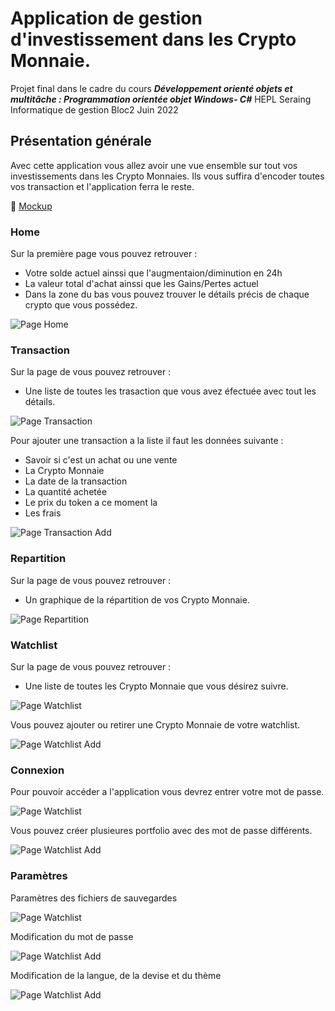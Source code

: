 # Application de gestion d'investissement dans les Crypto Monnaie. #

Projet final dans le cadre du cours ***Développement orienté objets et multitâche : Programmation orientée objet Windows- C#***
HEPL Seraing Informatique de gestion Bloc2 Juin 2022

## Présentation générale
Avec cette application vous allez avoir une vue ensemble sur tout vos investissements dans les Crypto Monnaies. Ils vous suffira d'encoder toutes vos transaction et l'application ferra le reste. 
<!-- -->
:page_facing_up: [Mockup](https://github.com/hepl-csb-student22/labo-final-TheoDeb/blob/main/documentation/mockups.pdf)
<!-- -->
### Home
Sur la première page vous pouvez retrouver :
+ Votre solde actuel ainssi que l'augmentaion/diminution en 24h
+ La valeur total d'achat ainssi que les Gains/Pertes actuel
+ Dans la zone du bas vous pouvez trouver le détails précis de chaque crypto que vous possédez.
<!-- -->
![Page Home](https://github.com/hepl-csb-student22/labo-final-TheoDeb/blob/main/documentation/screenshot/home.png)
<!-- -->
### Transaction
Sur la page de vous pouvez retrouver :
+ Une liste de toutes les trasaction que vous avez éfectuée avec tout les détails.
<!-- -->
![Page Transaction](https://github.com/hepl-csb-student22/labo-final-TheoDeb/blob/main/documentation/screenshot/transaction.png)
<!-- -->
Pour ajouter une transaction a la liste il faut les données suivante :
+ Savoir si c'est un achat ou une vente
+ La Crypto Monnaie
+ La date de la transaction
+ La quantité achetée
+ Le prix du token a ce moment la
+ Les frais
<!-- -->
![Page Transaction Add](https://github.com/hepl-csb-student22/labo-final-TheoDeb/blob/main/documentation/screenshot/transaction_add.png)
<!-- -->
### Repartition
Sur la page de vous pouvez retrouver :
+ Un graphique de la répartition de vos Crypto Monnaie.
<!-- -->
![Page Repartition](https://github.com/hepl-csb-student22/labo-final-TheoDeb/blob/main/documentation/screenshot/repartition.png)
<!-- -->
### Watchlist
Sur la page de vous pouvez retrouver :
+ Une liste de toutes les Crypto Monnaie que vous désirez suivre.
<!-- -->
![Page Watchlist](https://github.com/hepl-csb-student22/labo-final-TheoDeb/blob/main/documentation/screenshot/watchlist.png)
<!-- -->
Vous pouvez ajouter ou retirer une Crypto Monnaie de votre watchlist.
<!-- -->
![Page Watchlist Add](https://github.com/hepl-csb-student22/labo-final-TheoDeb/blob/main/documentation/screenshot/watchlist_add.png)
<!-- -->
### Connexion
Pour pouvoir accéder a l'application vous devrez entrer votre mot de passe.
<!-- -->
![Page Watchlist](https://github.com/hepl-csb-student22/labo-final-TheoDeb/blob/main/documentation/screenshot/login.png)
<!-- -->
Vous pouvez créer plusieures portfolio avec des mot de passe différents.
<!-- -->
![Page Watchlist Add](https://github.com/hepl-csb-student22/labo-final-TheoDeb/blob/main/documentation/screenshot/login_add.png)
<!-- -->
### Paramètres
Paramètres des fichiers de sauvegardes
<!-- -->
![Page Watchlist](https://github.com/hepl-csb-student22/labo-final-TheoDeb/blob/main/documentation/screenshot/parametre_fichier.png)
<!-- -->
Modification du mot de passe
<!-- -->
![Page Watchlist Add](https://github.com/hepl-csb-student22/labo-final-TheoDeb/blob/main/documentation/screenshot/parametre_motdepassse.png)
<!-- -->
Modification de la langue, de la devise et du thème
<!-- -->
![Page Watchlist Add](https://github.com/hepl-csb-student22/labo-final-TheoDeb/blob/main/documentation/screenshot/parametre_affichage.png)
<!-- -->
